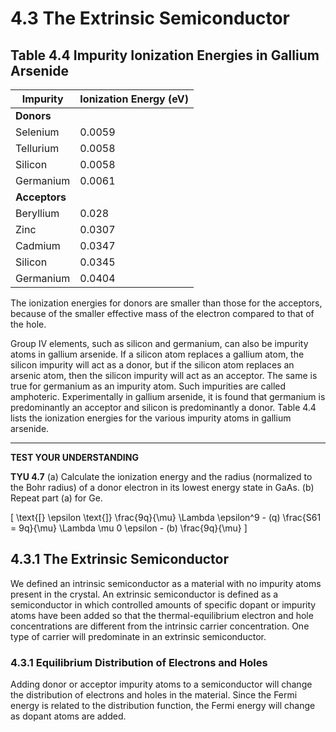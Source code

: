 # 4.3 The Extrinsic Semiconductor

## Table 4.4 Impurity Ionization Energies in Gallium Arsenide

| Impurity   | Ionization Energy (eV) |
|------------|------------------------|
| **Donors** |                        |
| Selenium   | 0.0059                 |
| Tellurium  | 0.0058                 |
| Silicon    | 0.0058                 |
| Germanium  | 0.0061                 |
| **Acceptors** |                     |
| Beryllium  | 0.028                  |
| Zinc       | 0.0307                 |
| Cadmium    | 0.0347                 |
| Silicon    | 0.0345                 |
| Germanium  | 0.0404                 |

The ionization energies for donors are smaller than those for the acceptors, because of the smaller effective mass of the electron compared to that of the hole.

Group IV elements, such as silicon and germanium, can also be impurity atoms in gallium arsenide. If a silicon atom replaces a gallium atom, the silicon impurity will act as a donor, but if the silicon atom replaces an arsenic atom, then the silicon impurity will act as an acceptor. The same is true for germanium as an impurity atom. Such impurities are called amphoteric. Experimentally in gallium arsenide, it is found that germanium is predominantly an acceptor and silicon is predominantly a donor. Table 4.4 lists the ionization energies for the various impurity atoms in gallium arsenide.

----

**TEST YOUR UNDERSTANDING**

**TYU 4.7** (a) Calculate the ionization energy and the radius (normalized to the Bohr radius) of a donor electron in its lowest energy state in GaAs. (b) Repeat part (a) for Ge.

\[
\text{[} \epsilon \text{]} \frac{9q}{\mu} \Lambda \epsilon^9 - (q) \frac{S61 = 9q}{\mu} \Lambda \mu 0 \epsilon - (b) \frac{9q}{\mu}
\]

## 4.3.1 The Extrinsic Semiconductor

We defined an intrinsic semiconductor as a material with no impurity atoms present in the crystal. An extrinsic semiconductor is defined as a semiconductor in which controlled amounts of specific dopant or impurity atoms have been added so that the thermal-equilibrium electron and hole concentrations are different from the intrinsic carrier concentration. One type of carrier will predominate in an extrinsic semiconductor.

### 4.3.1 Equilibrium Distribution of Electrons and Holes

Adding donor or acceptor impurity atoms to a semiconductor will change the distribution of electrons and holes in the material. Since the Fermi energy is related to the distribution function, the Fermi energy will change as dopant atoms are added.